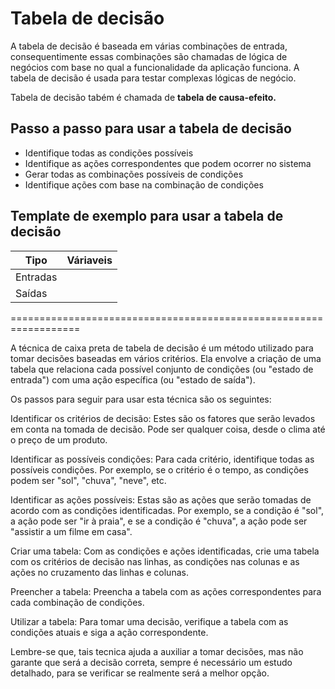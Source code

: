 # Tabela de decisão

A tabela de decisão é baseada em várias combinações de entrada, consequentimente essas combinações são chamadas de lógica de negócios com base no qual a funcionalidade da aplicação funciona. A tabela de decisão é usada para testar complexas lógicas de negócio.

Tabela de decisão tabém é chamada de **tabela de causa-efeito.**

## **Passo a passo** para usar a tabela de decisão

- Identifique todas as condições possíveis
- Identifique as ações correspondentes que podem ocorrer no sistema
- Gerar todas as combinações possíveis de condições
- Identifique ações com base na combinação de condições

## Template de exemplo para usar a tabela de decisão

| Tipo     | Váriaveis |
| -------- | --------- |
| Entradas |           |
| Saídas   |           |

==================================================================

A técnica de caixa preta de tabela de decisão é um método utilizado para tomar decisões baseadas em vários critérios. Ela envolve a criação de uma tabela que relaciona cada possível conjunto de condições (ou "estado de entrada") com uma ação específica (ou "estado de saída").

Os passos para seguir para usar esta técnica são os seguintes:

Identificar os critérios de decisão: Estes são os fatores que serão levados em conta na tomada de decisão. Pode ser qualquer coisa, desde o clima até o preço de um produto.

Identificar as possíveis condições: Para cada critério, identifique todas as possíveis condições. Por exemplo, se o critério é o tempo, as condições podem ser "sol", "chuva", "neve", etc.

Identificar as ações possíveis: Estas são as ações que serão tomadas de acordo com as condições identificadas. Por exemplo, se a condição é "sol", a ação pode ser "ir à praia", e se a condição é "chuva", a ação pode ser "assistir a um filme em casa".

Criar uma tabela: Com as condições e ações identificadas, crie uma tabela com os critérios de decisão nas linhas, as condições nas colunas e as ações no cruzamento das linhas e colunas.

Preencher a tabela: Preencha a tabela com as ações correspondentes para cada combinação de condições.

Utilizar a tabela: Para tomar uma decisão, verifique a tabela com as condições atuais e siga a ação correspondente.

Lembre-se que, tais tecnica ajuda a auxiliar a tomar decisões, mas não garante que será a decisão correta, sempre é necessário um estudo detalhado, para se verificar se realmente será a melhor opção.